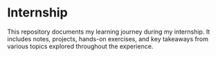 # Internship
 This repository documents my learning journey during my internship. It includes notes, projects, hands-on exercises, and key takeaways from various topics explored throughout the experience.
